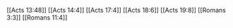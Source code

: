 [[Acts 13:48]]
[[Acts 14:4]]
[[Acts 17:4]]
[[Acts 18:6]]
[[Acts 19:8]]
[[Romans 3:3]]
[[Romans 11:4]]
